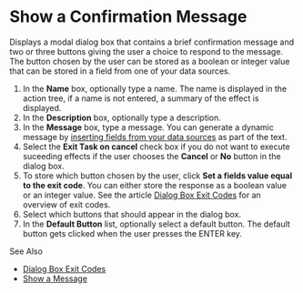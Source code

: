 # Show a Confirmation Message

Displays a modal dialog box that contains a brief confirmation message and two or three buttons giving the user a choice to respond to the message. The button chosen by the user can be stored as a boolean or integer value that can be stored in a field from one of your data sources.

1.  In the **Name** box, optionally type a name. The name is displayed in the action tree, if a name is not entered, a summary of the effect is displayed.
2.  In the **Description** box, optionally type a description.
3.  In the **Message** box, type a message. You can generate a dynamic message by [inserting fields from your data sources](../generate-dynamic-values-for-text-fields.md "Generate Dynamic Values for Text Fields") as part of the text.
4.  Select the **Exit Task on cancel** check box if you do not want to execute suceeding effects if the user chooses the **Cancel** or **No** button in the dialog box.
5.  To store which button chosen by the user, click **Set a fields value equal to the exit code**. You can either store the response as a boolean value or an integer value. See the article [Dialog Box Exit Codes](../../../../../dialog-box-exit-codes.md "Dialog Box Exit Codes") for an overview of exit codes.
6.  Select which buttons that should appear in the dialog box.
7.  In the **Default Button** list, optionally select a default button. The default button gets clicked when the user presses the ENTER key.

See Also

*   [Dialog Box Exit Codes](../../../../../dialog-box-exit-codes.md)
*   [Show a Message](show-a-message.md)
